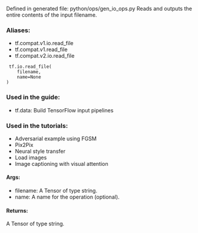 Defined in generated file: python/ops/gen_io_ops.py
Reads and outputs the entire contents of the input filename.
### Aliases:
- tf.compat.v1.io.read_file
- tf.compat.v1.read_file
- tf.compat.v2.io.read_file

```
 tf.io.read_file(
    filename,
    name=None
)
```
### Used in the guide:
- tf.data: Build TensorFlow input pipelines
### Used in the tutorials:
- Adversarial example using FGSM
- Pix2Pix
- Neural style transfer
- Load images
- Image captioning with visual attention
#### Args:
- filename: A Tensor of type string.
- name: A name for the operation (optional).
#### Returns:
A Tensor of type string.
